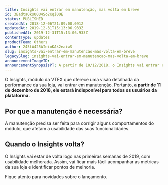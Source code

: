 ```yaml
---
title: Insights vai entrar em manutenção, mas volta em breve
id: 3BadtaOksU0U4So2Kqi0OE
status: PUBLISHED
createdAt: 2018-12-06T21:09:00.091Z
updatedAt: 2019-12-31T15:13:06.933Z
publishedAt: 2019-12-31T15:13:06.933Z
contentType: updates
productTeam: Others
author: 245tA425AIeioKAk2eaiwS
slug: insights-vai-entrar-em-manutencao-mas-volta-em-breve
legacySlug: insights-vai-entrar-em-manutencao-mas-volta-em-breve
announcementImageID: 
announcementSynopsisPT: A partir de 10/12/2018, o Insights vai entrar em manutenção, ficando indisponível para todos os usuários VTEX.
---
```


O Insights, módulo da VTEX que oferece uma visão detalhada da performance da sua loja, vai entrar em manutenção. Portanto, __a partir de 11 de dezembro de 2018, ele estará indisponível para todos os usuários da plataforma.__


## Por que a manutenção é necessária? 
A manutenção precisa ser feita para corrigir alguns comportamentos do módulo, que afetam a usabilidade das suas funcionalidades.


## Quando o Insights volta?
O Insights vai estar de volta logo nas primeiras semanas de 2019, com usabilidade melhorada. Assim, vai ficar mais fácil acompanhar as métricas da sua loja e identificar pontos de melhoria.

Fique atento para novidades sobre o lançamento.
